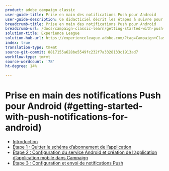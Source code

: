 ```yaml
---
product: adobe campaign classic
user-guide-title: Prise en main des notifications Push pour Android
user-guide-description: Ce didacticiel décrit les étapes à suivre pour envoyer des notifications Push d'Adobe Campaign à une application Android.
breadcrumb-title: Prise en main des notifications Push pour Android
breadcrumb-url: /docs/campaign-classic-learn/getting-started-with-push-notifications-for-android/introduction.html
solution-title: Experience League
solution-hub-url: https://experienceleague.adobe.com/?tag=Campaign+Classic#recommended/solutions/campaign
index: true
translation-type: tm+mt
source-git-commit: 8817155a628be5549fc232f7a3328133c1913ad7
workflow-type: tm+mt
source-wordcount: '78'
ht-degree: 14%

---
```



# Prise en main des notifications Push pour Android (#getting-started-with-push-notifications-for-android)

+ [Introduction](/help/tutorial-getting-started-with-push-notifications-for-android/introduction.md)
+ [Étape 1 : Quitter le schéma d’abonnement de l’application](/help/tutorial-getting-started-with-push-notifications-for-android/extending-the-app-subscription-schema.md)
+ [Étape 2 : Configuration du service Android et création de l’application d’application mobile dans Campaign](/help/tutorial-getting-started-with-push-notifications-for-android/configuring-an-android-service-in-campaign.md)
+ [Étape 3 : Configuration et envoi de notifications Push](/help/tutorial-getting-started-with-push-notifications-for-android/configuring-and-sending-push-notifications.md)
